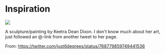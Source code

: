 # Inspiration

![](https://db-feed.s3.amazonaws.com/legacy/CqtBHuGWIAEx7Qx.jpg:large)

A sculpture/painting by Keetra Dean Dixon. I don't know much about her art, just followed an @-link from another tweet to her page.

From: https://twitter.com/just6degrees/status/768779859749441536